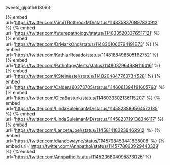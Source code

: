 tweets_gipath918093

{% embed url='https://twitter.com/AimiTRothrockMD/status/1148358376897830912' %}
{% embed url='https://twitter.com/futurepathology/status/1148335203376517121' %}
{% embed url='https://twitter.com/DrMarkOng/status/1148301060794191873' %}
{% embed url='https://twitter.com/KathiarRosado/status/1148188498505162752' %}
{% embed url='https://twitter.com/PathologyAlerts/status/1148037964989116416' %}
{% embed url='https://twitter.com/KSteinestel/status/1148204847763734528' %}
{% embed url='https://twitter.com/Caldera60373705/status/1146061394191605760' %}
{% embed url='https://twitter.com/OlcaBasturk/status/1146033302136115207' %}
{% embed url='https://twitter.com/LindaSuleimanMD/status/1145823886564573185' %}
{% embed url='https://twitter.com/LindaSuleimanMD/status/1145823719136346117' %}
{% embed url='https://twitter.com/LancetaJoel/status/1145814183239462912' %}
{% embed url='https://twitter.com/dianebwayne/status/1145798453441835008' %}
{% embed url='https://twitter.com/Annpathol/status/1145778093929443329' %}
{% embed url='https://twitter.com/Annpathol/status/1145236804095873026' %}
